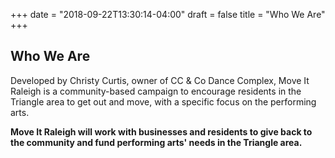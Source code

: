 +++
date = "2018-09-22T13:30:14-04:00"
draft = false
title = "Who We Are"
+++
## Who We Are
Developed by Christy Curtis, owner of CC & Co Dance Complex, Move It Raleigh is a community-based campaign to encourage residents in the Triangle area to get out and move, with a specific focus on the performing arts.

**Move It Raleigh will work with businesses and residents to give back to the community and fund performing arts' needs in the Triangle area.**
